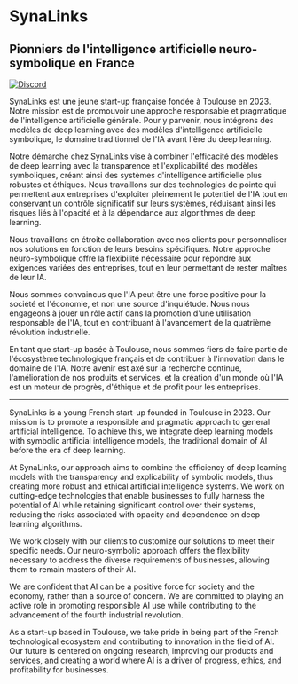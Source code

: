 # SynaLinks
## Pionniers de l'intelligence artificielle neuro-symbolique en France
[![Discord](https://dcbadge.vercel.app/api/server/zM2rEfsqxj)](https://discord.gg/zM2rEfsqxj)

SynaLinks est une jeune start-up française fondée à Toulouse en 2023. Notre mission est de promouvoir une approche responsable et pragmatique de l'intelligence artificielle générale. Pour y parvenir, nous intégrons des modèles de deep learning avec des modèles d'intelligence artificielle symbolique, le domaine traditionnel de l'IA avant l'ère du deep learning.

Notre démarche chez SynaLinks vise à combiner l'efficacité des modèles de deep learning avec la transparence et l'explicabilité des modèles symboliques, créant ainsi des systèmes d'intelligence artificielle plus robustes et éthiques. Nous travaillons sur des technologies de pointe qui permettent aux entreprises d'exploiter pleinement le potentiel de l'IA tout en conservant un contrôle significatif sur leurs systèmes, réduisant ainsi les risques liés à l'opacité et à la dépendance aux algorithmes de deep learning.

Nous travaillons en étroite collaboration avec nos clients pour personnaliser nos solutions en fonction de leurs besoins spécifiques. Notre approche neuro-symbolique offre la flexibilité nécessaire pour répondre aux exigences variées des entreprises, tout en leur permettant de rester maîtres de leur IA.

Nous sommes convaincus que l'IA peut être une force positive pour la société et l'économie, et non une source d'inquiétude. Nous nous engageons à jouer un rôle actif dans la promotion d'une utilisation responsable de l'IA, tout en contribuant à l'avancement de la quatrième révolution industrielle.

En tant que start-up basée à Toulouse, nous sommes fiers de faire partie de l'écosystème technologique français et de contribuer à l'innovation dans le domaine de l'IA. Notre avenir est axé sur la recherche continue, l'amélioration de nos produits et services, et la création d'un monde où l'IA est un moteur de progrès, d'éthique et de profit pour les entreprises.

---

SynaLinks is a young French start-up founded in Toulouse in 2023. Our mission is to promote a responsible and pragmatic approach to general artificial intelligence. To achieve this, we integrate deep learning models with symbolic artificial intelligence models, the traditional domain of AI before the era of deep learning.

At SynaLinks, our approach aims to combine the efficiency of deep learning models with the transparency and explicability of symbolic models, thus creating more robust and ethical artificial intelligence systems. We work on cutting-edge technologies that enable businesses to fully harness the potential of AI while retaining significant control over their systems, reducing the risks associated with opacity and dependence on deep learning algorithms.

We work closely with our clients to customize our solutions to meet their specific needs. Our neuro-symbolic approach offers the flexibility necessary to address the diverse requirements of businesses, allowing them to remain masters of their AI.

We are confident that AI can be a positive force for society and the economy, rather than a source of concern. We are committed to playing an active role in promoting responsible AI use while contributing to the advancement of the fourth industrial revolution.

As a start-up based in Toulouse, we take pride in being part of the French technological ecosystem and contributing to innovation in the field of AI. Our future is centered on ongoing research, improving our products and services, and creating a world where AI is a driver of progress, ethics, and profitability for businesses.
